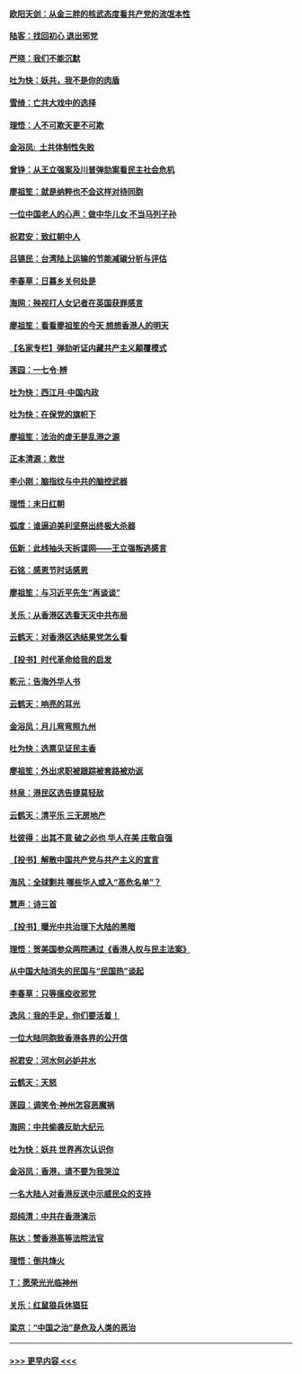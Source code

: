#### [欧阳天剑：从金三胖的核武态度看共产党的流氓本性](../pages/nsc993/n11702238.md?t=12052233) 
#### [陆客：找回初心 退出邪党](../pages/nsc993/n11702213.md?t=12052233) 
#### [严晓：我们不能沉默](../pages/nsc993/n11702110.md?t=12052233) 
#### [吐为快：妖共，我不是你的肉盾](../pages/nsc993/n11701366.md?t=12052233) 
#### [雪绮：亡共大戏中的选择](../pages/nsc993/n11699922.md?t=12052233) 
#### [理悟：人不可欺天更不可欺](../pages/nsc993/n11699657.md?t=12052233) 
#### [金浴凤:  土共体制性失败](../pages/nsc993/n11699361.md?t=12052233) 
#### [曾铮：从王立强案及川普弹劾案看民主社会危机](../pages/nsc993/n11699318.md?t=12052233) 
#### [廖祖笙：就是纳粹也不会这样对待同胞](../pages/nsc993/n11697658.md?t=12052233) 
#### [一位中国老人的心声：做中华儿女 不当马列子孙](../pages/nsc993/n11697525.md?t=12052233) 
#### [祝君安：致红朝中人](../pages/nsc993/n11697518.md?t=12052233) 
#### [吕锡民：台湾陆上运输的节能减碳分析与评估](../pages/nsc993/n11694983.md?t=12052233) 
#### [李春草：日暮乡关何处是](../pages/nsc993/n11694805.md?t=12052233) 
#### [海网：殃视打人女记者在英国获罪感言](../pages/nsc993/n11693832.md?t=12052233) 
#### [廖祖笙：看看廖祖笙的今天 想想香港人的明天](../pages/nsc993/n11693707.md?t=12052233) 
#### [【名家专栏】弹劾听证内藏共产主义颠覆模式](../pages/nsc993/n11693563.md?t=12052233) 
#### [莲园：一七令‧辨](../pages/nsc993/n11692558.md?t=12052233) 
#### [吐为快：西江月·中国内政](../pages/nsc993/n11692071.md?t=12052233) 
#### [吐为快：在保党的旗帜下](../pages/nsc993/n11691188.md?t=12052233) 
#### [廖祖笙：法治的虚无是乱港之源](../pages/nsc993/n11690605.md?t=12052233) 
#### [正本清源：救世](../pages/nsc993/n11689134.md?t=12052233) 
#### [李小刚：脑指纹与中共的脑控武器](../pages/nsc993/n11688900.md?t=12052233) 
#### [理悟：末日红朝](../pages/nsc993/n11688829.md?t=12052233) 
#### [弧度：谁逼迫美利坚祭出终极大杀器](../pages/nsc993/n11688735.md?t=12052233) 
#### [伍新：此线抽头天拆谍网——王立强叛逃感言](../pages/nsc993/n11687981.md?t=12052233) 
#### [石铭：感恩节时话感恩](../pages/nsc993/n11687568.md?t=12052233) 
#### [廖祖笙：与习近平先生“再谈谈”](../pages/nsc993/n11687005.md?t=12052233) 
#### [关乐：从香港区选看天灭中共布局](../pages/nsc993/n11686647.md?t=12052233) 
#### [云鹤天：对香港区选结果党怎么看](../pages/nsc993/n11686216.md?t=12052233) 
#### [【投书】时代革命给我的启发](../pages/nsc993/n11684287.md?t=12052233) 
#### [乾元：告海外华人书](../pages/nsc993/n11684044.md?t=12052233) 
#### [云鹤天：响亮的耳光](../pages/nsc993/n11684254.md?t=12052233) 
#### [金浴凤：月儿弯弯照九州](../pages/nsc993/n11684231.md?t=12052233) 
#### [吐为快：选票见证民主香](../pages/nsc993/n11684206.md?t=12052233) 
#### [廖祖笙：外出求职被跟踪被套路被劝返](../pages/nsc993/n11683874.md?t=12052233) 
#### [林泉：港民区选告捷莫轻敌](../pages/nsc993/n11683930.md?t=12052233) 
#### [云鹤天：清平乐 三无房地产](../pages/nsc993/n11681521.md?t=12052233) 
#### [杜彼得：出其不意 破之必也 华人在美 庄敬自强](../pages/nsc993/n11679554.md?t=12052233) 
#### [【投书】解散中国共产党与共产主义的宣言](../pages/nsc993/n11679177.md?t=12052233) 
#### [海风：全球剿共 哪些华人或入“高危名单”？](../pages/nsc993/n11678617.md?t=12052233) 
#### [慧声：诗三首](../pages/nsc993/n11678848.md?t=12052233) 
#### [【投书】曝光中共治理下大陆的黑暗](../pages/nsc993/n11678674.md?t=12052233) 
#### [理悟：贺美国参众两院通过《香港人权与民主法案》](../pages/nsc993/n11678104.md?t=12052233) 
#### [从中国大陆消失的民国与“民国热”谈起](../pages/nsc993/n11678075.md?t=12052233) 
#### [李春草：只等瘟疫收邪党](../pages/nsc993/n11677308.md?t=12052233) 
#### [逸风：我的手足，你们要活着！](../pages/nsc993/n11676352.md?t=12052233) 
#### [一位大陆同胞致香港各界的公开信](../pages/nsc993/n11675761.md?t=12052233) 
#### [祝君安：河水何必妒井水](../pages/nsc993/n11675746.md?t=12052233) 
#### [云鹤天：天怒](../pages/nsc993/n11675718.md?t=12052233) 
#### [莲园：调笑令‧神州怎容恶魔祸](../pages/nsc993/n11675648.md?t=12052233) 
#### [海网：中共偷袭反助大纪元](../pages/nsc993/n11673515.md?t=12052233) 
#### [吐为快：妖共 世界再次认识你](../pages/nsc993/n11673506.md?t=12052233) 
#### [金浴凤：香港，请不要为我哭泣](../pages/nsc993/n11673248.md?t=12052233) 
#### [一名大陆人对香港反送中示威民众的支持](../pages/nsc993/n11672615.md?t=12052233) 
#### [郑纯清：中共在香港演示](../pages/nsc993/n11670539.md?t=12052233) 
#### [陈达：赞香港高等法院法官](../pages/nsc993/n11669542.md?t=12052233) 
#### [理悟：倒共烽火](../pages/nsc993/n11668844.md?t=12052233) 
#### [T：愿荣光光临神州](../pages/nsc993/n11668421.md?t=12052233) 
#### [关乐：红鼠狼兵休猖狂](../pages/nsc993/n11668378.md?t=12052233) 
#### [梁京：“中国之治”是危及人类的恶治](../pages/nsc993/n11668328.md?t=12052233) 

----
#### [ >>> 更早内容 <<< ](../indexes/nsc993-earlier.md)
